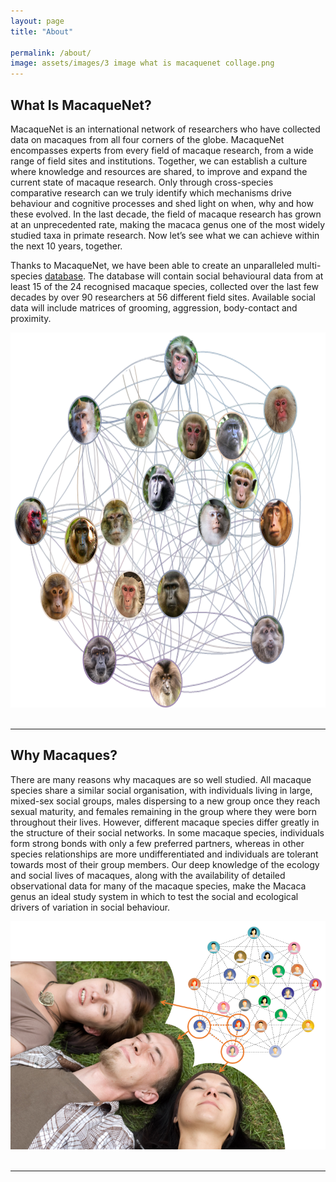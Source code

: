 ```yaml
---
layout: page
title: "About"

permalink: /about/
image: assets/images/3 image what is macaquenet collage.png
---
```


## What Is MacaqueNet?

MacaqueNet is an international network of researchers who have collected data on macaques from all four corners of the globe. MacaqueNet encompasses experts from every field of macaque research, from a wide range of field sites and institutions. Together, we can establish a culture where knowledge and resources are shared, to improve and expand the current state of macaque research. Only through cross-species comparative research can we truly identify which mechanisms drive behaviour and cognitive processes and shed light on when, why and how these evolved. In the last decade, the field of macaque research has grown at an unprecedented rate, making the macaca genus one of the most widely studied taxa in primate research. Now let’s see what we can achieve within the next 10 years, together.

Thanks to MacaqueNet, we have been able to create an unparalleled multi-species <a href="{{ 'database' | absolute_url }}">database</a>. The database will contain social behavioural data from at least 15 of the 24 recognised macaque species, collected over the last few decades by over 90 researchers at 56 different field sites. Available social data will include matrices of grooming, aggression, body-contact and proximity.

<div style="text-align:center"><img class="image" src="/assets/images/macaque_network.png" width="600", height="600"/></div><br/>

***

## Why Macaques?

There are many reasons why macaques are so well studied. All macaque species share a similar social organisation, with individuals living in large, mixed-sex social groups, males dispersing to a new group once they reach sexual maturity, and females remaining in the group where they were born throughout their lives. However, different macaque species differ greatly in the structure of their social networks. In some macaque species, individuals form strong bonds with only a few preferred partners, whereas in other species relationships are more undifferentiated and individuals are tolerant towards most of their group members. Our deep knowledge of the ecology and social lives of macaques, along with the availability of detailed observational data for many of the macaque species, make the Macaca genus an ideal study system in which to test the social and ecological drivers of variation in social behaviour.

<div style="text-align:center"><img class="image" src="/assets/images/social network image.png" /></div><br/>

***
